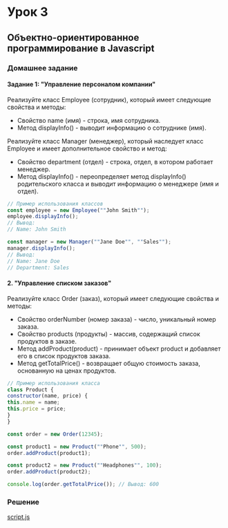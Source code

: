 # Урок 3

## Объектно-ориентированное программирование в Javascript

### Домашнее задание

#### Задание 1: "Управление персоналом компании"

Реализуйте класс Employee (сотрудник), который имеет следующие свойства и методы:

- Свойство name (имя) - строка, имя сотрудника.
- Метод displayInfo() - выводит информацию о сотруднике (имя).

Реализуйте класс Manager (менеджер), который наследует класс Employee и имеет дополнительное свойство и метод:

- Свойство department (отдел) - строка, отдел, в котором работает менеджер.
- Метод displayInfo() - переопределяет метод displayInfo() родительского класса и выводит информацию о менеджере (имя и отдел).

```js
// Пример использования классов
const employee = new Employee(""John Smith"");
employee.displayInfo();
// Вывод:
// Name: John Smith

const manager = new Manager(""Jane Doe"", ""Sales"");
manager.displayInfo();
// Вывод:
// Name: Jane Doe
// Department: Sales
```


#### 2. "Управление списком заказов"

Реализуйте класс Order (заказ), который имеет следующие свойства и методы:

- Свойство orderNumber (номер заказа) - число, уникальный номер заказа.
- Свойство products (продукты) - массив, содержащий список продуктов в заказе.
- Метод addProduct(product) - принимает объект product и добавляет его в список продуктов заказа.
- Метод getTotalPrice() - возвращает общую стоимость заказа, основанную на ценах продуктов.

```js
// Пример использования класса
class Product {
constructor(name, price) {
this.name = name;
this.price = price;
}
}

const order = new Order(12345);

const product1 = new Product(""Phone"", 500);
order.addProduct(product1);

const product2 = new Product(""Headphones"", 100);
order.addProduct(product2);

console.log(order.getTotalPrice()); // Вывод: 600
```

### Решение

[script.js](script.js)
